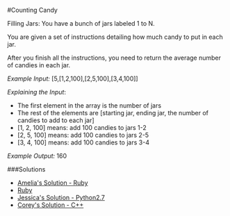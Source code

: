 #Counting Candy

Filling Jars:
You have a bunch of jars labeled 1 to N.

You are given a set of instructions detailing how much candy to put in each jar.

After you finish all the instructions, you need to return the average number of candies in each jar.

*Example Input:* [5,[1,2,100],[2,5,100],[3,4,100]]

*Explaining the Input*: 
- The first element in the array is the number of jars    
- The rest of the elements are [starting jar, ending jar, the number of candies to add to each jar]   
- [1, 2, 100] means: add 100 candies to jars 1-2   
- [2, 5, 100] means: add 100 candies to jars 2-5    
- [3, 4, 100] means: add 100 candies to jars 3-4    

*Example Output:* 160

###Solutions

- [Amelia's Solution - Ruby](https://github.com/adowns01/Intro-to-Whiteboarding-DBC/blob/master/solutions/counting_candy_neil.rb)
- [Ruby](https://github.com/tmartyny/Intro-to-Whiteboarding-DBC/blob/master/solutions/candy_jar_martyny.rb)
- [Jessica's Solution - Python2.7](https://github.com/chatasweetie/whiteboarding-and-coding-problems/blob/master/questions/candy_jar/solution/candy_jar.py)
- [Corey's Solution - C++](https://github.com/chatasweetie/whiteboarding-and-coding-problems/blob/master/questions/candy_jar/solution/candy_jar.cpp)











